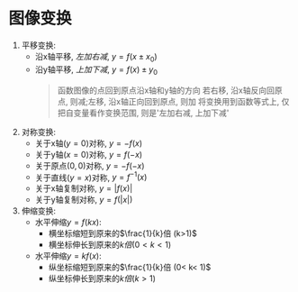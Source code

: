 # 图像变换
1. 平移变换:
    - 沿x轴平移, *左加右减*, $y=f(x\pm x_0)$
    - 沿y轴平移, *上加下减*, $y=f(x)\pm y_0$ 
       > 函数图像的点回到原点沿x轴和y轴的方向
        > 若右移, 沿x轴反向回原点, 则减;左移, 沿x轴正向回到原点, 则加
        > 将变换用到函数等式上, 仅把自变量看作变换范围, 则是'左加右减, 上加下减'
2. 对称变换:
    - 关于x轴($y=0$)对称, $y=-f(x)$
    - 关于y轴($x=0$)对称, $y=f(-x)$
    - 关于原点$(0, 0)$对称, $y=-f(-x)$
    - 关于直线($y=x$)对称, $y=f^{-1}(x)$
    - 关于x轴复制对称, $y=|f(x)|$
    - 关于y轴复制对称, $y=f(|x|)$
3. 伸缩变换:
    - 水平伸缩$y=f(kx)$:
        * 横坐标缩短到原来的$\frac{1}{k}倍 (k>1)$
        * 横坐标伸长到原来的$k倍 (0< k< 1)$
    - 水平伸缩$y=kf(x)$:
        * 纵坐标缩短到原来的$\frac{1}{k}倍 (0< k< 1)$
        * 纵坐标伸长到原来的$k倍 (k> 1)$
